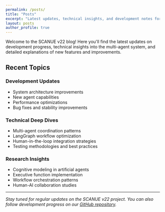 ```yaml
---
permalink: /posts/
title: "Posts"
excerpt: "Latest updates, technical insights, and development notes for SCANUE v22."
layout: posts
author_profile: true
---
```


Welcome to the SCANUE v22 blog! Here you'll find the latest updates on development progress, technical insights into the multi-agent system, and detailed explanations of new features and improvements.

## Recent Topics

### Development Updates
- System architecture improvements
- New agent capabilities
- Performance optimizations
- Bug fixes and stability improvements

### Technical Deep Dives
- Multi-agent coordination patterns
- LangGraph workflow optimization
- Human-in-the-loop integration strategies
- Testing methodologies and best practices

### Research Insights
- Cognitive modeling in artificial agents
- Executive function implementation
- Workflow orchestration patterns
- Human-AI collaboration studies

---

*Stay tuned for regular updates on the SCANUE v22 project. You can also follow development progress on our [GitHub repository](https://github.com/iLevyTate/scanue-v22).*